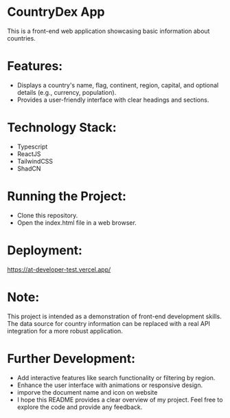 # CountryDex App

This is a front-end web application showcasing basic information about countries.

# Features:

- Displays a country's name, flag, continent, region, capital, and optional details (e.g., currency, population).
- Provides a user-friendly interface with clear headings and sections.

# Technology Stack:

- Typescript 
- ReactJS
- TailwindCSS
- ShadCN

# Running the Project:

- Clone this repository.
- Open the index.html file in a web browser.

# Deployment:

https://at-developer-test.vercel.app/

# Note:

This project is intended as a demonstration of front-end development skills.
The data source for country information can be replaced with a real API integration for a more robust application.

# Further Development:

- Add interactive features like search functionality or filtering by region.
- Enhance the user interface with animations or responsive design.
- imporve the document name and icon on website
- I hope this README provides a clear overview of my project. Feel free to explore the code and provide any feedback.
